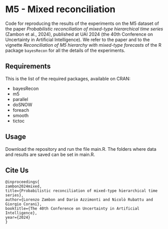# M5 - Mixed reconciliation

Code for reproducing the results of the experiments on the M5 dataset of the paper *Probabilistic reconciliation of mixed-type hierarchical time series* (Zambon et al., 2024), 
published at UAI 2024 (the 40th Conference on Uncertainty in Artificial Intelligence).
We refer to the paper and to the vignette *Reconciliation of M5 hierarchy with mixed-type forecasts* of the R package `bayesRecon` for all the details of the experiments.

## Requirements

This is the list of the required packages, available on CRAN:
* bayesRecon
* m5
* parallel
* doSNOW
* foreach
* smooth
* tictoc

## Usage

Download the repository and run the file main.R.
The folders where data and results are saved can be set in main.R.

## Cite Us
```
@inproceedings{
zambon2024mixed,
title={Probabilistic reconciliation of mixed-type hierarchical time series},
author={Lorenzo Zambon and Dario Azzimonti and Nicolò Rubattu and Giorgio Corani},
booktitle={The 40th Conference on Uncertainty in Artificial Intelligence},
year={2024}
}
```
